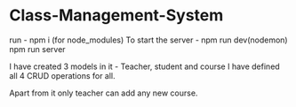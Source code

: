 # Class-Management-System

run  -   npm i (for node_modules)
To start the server -  npm run dev(nodemon)
                       npm run server


I have created 3 models in it - Teacher, student and course
I have defined all 4 CRUD operations for all.

Apart from it only teacher can add any new course.
